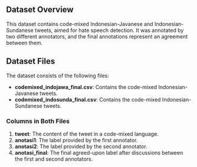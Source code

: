 ## Dataset Overview

This dataset contains code-mixed Indonesian-Javanese and Indonesian-Sundanese tweets, aimed for hate speech detection. It was annotated by two different annotators, and the final annotations represent an agreement between them. 

## Dataset Files

The dataset consists of the following files:

- **codemixed_indojawa_final.csv**: Contains the code-mixed Indonesian-Javanese tweets.
- **codemixed_indosunda_final.csv**: Contains the code-mixed Indonesian-Sundanese tweets.

### Columns in Both Files

1. **tweet**: The content of the tweet in a code-mixed language.
2. **anotasi1**: The label provided by the first annotator. 
3. **anotasi2**: The label provided by the second annotator.
4. **anotasi_final**: The final agreed-upon label after discussions between the first and second annotators.
